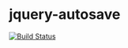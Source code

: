 # jquery-autosave

[![Build Status](https://travis-ci.org/kelatev/jquery-autosave.svg?branch=master)](https://travis-ci.org/kelatev/jquery-autosave)